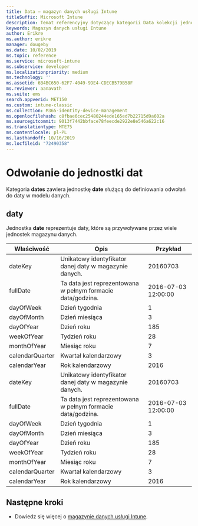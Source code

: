 ```yaml
---
title: Data — magazyn danych usługi Intune
titleSuffix: Microsoft Intune
description: Temat referencyjny dotyczący kategorii Data kolekcji jednostek w interfejsie API magazynu danych usługi Intune.
keywords: Magazyn danych usługi Intune
author: Erikre
ms.author: erikre
manager: dougeby
ms.date: 10/02/2019
ms.topic: reference
ms.service: microsoft-intune
ms.subservice: developer
ms.localizationpriority: medium
ms.technology: ''
ms.assetid: 6B4BC650-62F7-4049-9DE4-CDECB579B58F
ms.reviewer: aanavath
ms.suite: ems
search.appverid: MET150
ms.custom: intune-classic
ms.collection: M365-identity-device-management
ms.openlocfilehash: c8fbae6cec25480244ede165ed7b22715d9a602a
ms.sourcegitcommit: 9013f7442bbface78feecde2922e8e546a622c16
ms.translationtype: MTE75
ms.contentlocale: pl-PL
ms.lasthandoff: 10/16/2019
ms.locfileid: "72490358"
---
```

# <a name="reference-for-dates-entity"></a>Odwołanie do jednostki dat

Kategoria **dates** zawiera jednostkę **date** służącą do definiowania odwołań do daty w modelu danych.

## <a name="dates"></a>daty

Jednostka **date** reprezentuje daty, które są przywoływane przez wiele jednostek magazynu danych.


|    Właściwość     |                      Opis                       |       Przykład        |
|-----------------|--------------------------------------------------------|----------------------|
|     dateKey     | Unikatowy identyfikator danej daty w magazynie danych. |       20160703       |
|    fullDate     |    Ta data jest reprezentowana w pełnym formacie data/godzina.     | 2016-07-03 12:00:00 |
|    dayOfWeek    |                      Dzień tygodnia                       |          1           |
|   dayOfMonth    |                      Dzień miesiąca                      |          3           |
|    dayOfYear    |                      Dzień roku                       |         185          |
|   weekOfYear    |                      Tydzień roku                      |          28          |
|   monthOfYear   |                   Miesiąc roku                    |          7           |
| calendarQuarter |                    Kwartał kalendarzowy                    |          3           |
|  calendarYear   |                     Rok kalendarzowy                      |         2016         |
|     dateKey     | Unikatowy identyfikator danej daty w magazynie danych. |       20160703       |
|    fullDate     |    Ta data jest reprezentowana w pełnym formacie data/godzina.     | 2016-07-03 12:00:00 |
|    dayOfWeek    |                      Dzień tygodnia                       |          1           |
|   dayOfMonth    |                      Dzień miesiąca                      |          3           |
|    dayOfYear    |                      Dzień roku                       |         185          |
|   weekOfYear    |                      Tydzień roku                      |          28          |
|   monthOfYear   |                   Miesiąc roku                    |          7           |
| calendarQuarter |                    Kwartał kalendarzowy                    |          3           |
|  calendarYear   |                     Rok kalendarzowy                      |         2016         |

## <a name="next-steps"></a>Następne kroki

- Dowiedz się więcej o [magazynie danych usługi Intune](../reports-nav-create-intune-reports.md).
